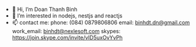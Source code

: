 - 👋 Hi, I’m Doan Thanh Binh
- 👀 I’m interested in nodejs, nestjs and reactjs
- 📫 contact me:
   phone: (084) 0879806806
   email: binhdt.dn@gmail.com
   work_email: binhdt@nexlesoft.com
   skypes: https://join.skype.com/invite/vID5uxOvYvPh
   

